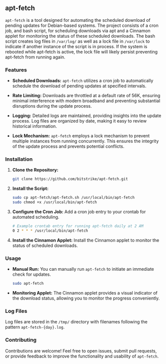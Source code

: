  ## apt-fetch

 `apt-fetch` is a tool designed for automating the scheduled download of pending updates for Debian-based systems. The project consists of a cron job, and bash script, for scheduling downloads via apt and a Cinnamon applet for monitoring the status of these scheduled downloads. The bash script creates log files in `/var/log/` as well as a lock file in `/var/lock` to indicate if another instance of the script is in process. If the system is rebooted while apt-fetch is active, the lock file will likely persist preventing apt-fetch from running again. 

 ### Features

 - **Scheduled Downloads:** `apt-fetch` utilizes a cron job to automatically schedule the download of pending updates at specified intervals.

 - **Rate Limiting:** Downloads are throttled at a default rate of 56K, ensuring minimal interference with modern broadband and preventing substantial disruptions during the update process.

 - **Logging:** Detailed logs are maintained, providing insights into the update process. Log files are organized by date, making it easy to review historical information.

 - **Lock Mechanism:** `apt-fetch` employs a lock mechanism to prevent multiple instances from running concurrently. This ensures the integrity of the update process and prevents potential conflicts.

 ### Installation

 1. **Clone the Repository:**
     ```bash
     git clone https://github.com/bitstrike/apt-fetch.git
     ```

 2. **Install the Script:**
     ```bash
     sudo cp apt-fetch/apt-fetch.sh /usr/local/bin/apt-fetch
     sudo chmod +x /usr/local/bin/apt-fetch
     ```

 3. **Configure the Cron Job:**
    Add a cron job entry to your crontab for automated scheduling.
     ```bash
     # Example crontab entry for running apt-fetch daily at 2 AM
     0 2 * * * /usr/local/bin/apt-fetch
     ```

 4. **Install the Cinnamon Applet:**
    Install the Cinnamon applet to monitor the status of scheduled downloads.

 ### Usage

 - **Manual Run:**
   You can manually run `apt-fetch` to initiate an immediate check for updates.
     ```bash
     sudo apt-fetch
     ```

 - **Monitoring Applet:**
   The Cinnamon applet provides a visual indicator of the download status, allowing you to monitor the progress conveniently.

 ### Log Files

 Log files are stored in the `/tmp/` directory with filenames following the pattern `apt-fetch-{day}.log`.

 ### Contributing

 Contributions are welcome! Feel free to open issues, submit pull requests, or provide feedback to improve the functionality and usability of `apt-fetch`.


